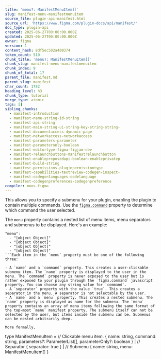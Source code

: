 ```yaml
---
title: 'menu?: ManifestMenuItem[]'
slug: manifest-menu-manifestmenuitem
source_file: plugin-api-manifest.html
source_url: 'https://www.figma.com/plugin-docs/api/manifest/'
doc_type: plugin-api
created: 2025-06-27T00:00:00.000Z
updated: 2025-06-27T00:00:00.000Z
owner: figma
version: 1
content_hash: 8df5ec502a400374
token_count: 510
chunk_title: 'menu?: ManifestMenuItem[]'
chunk_slug: manifest-menu-manifestmenuitem
chunk_index: 9
chunk_of_total: 17
parent_file: manifest.md
parent_slug: manifest
char_count: 1782
heading_level: h3
chunk_type: tutorial
merge_type: atomic
tags: []
sibling_chunks:
  - manifest-introduction
  - manifest-name-string-id-string
  - manifest-api-string
  - manifest-main-string-ui-string-key-string-string-
  - manifest-documentaccess-dynamic-page
  - manifest-networkaccess-networkaccess
  - manifest-parameters-parameter
  - manifest-parameteronly-boolean
  - manifest-editortype-figma-figjam-dev
  - manifest-relaunchbuttons-manifestrelaunchbutton
  - manifest-enableproposedapi-boolean-enableprivatep
  - manifest-build-string
  - manifest-permissions-pluginpermissiontype
  - manifest-capabilities-textreview-codegen-inspect-
  - manifest-codegenlanguages-codelanguage
  - manifest-codegenpreferences-codegenpreference
compiler: noos-figma
---
```


This allows you to specify a submenu for your plugin, enabling the plugin to contain multiple commands. Use the [`figma.command`](/plugin-docs/api/figma/#command)
 property to determine which command the user selected.

The `menu` property contains a nested list of menu items, menu separators and submenus to be displayed. Here's an example:

```
"menu":
  - "[object Object]"
  - "[object Object]"
  - "[object Object]"
  - "[object Object]"
```Each item in the `menu` property must be one of the following three:

- A `name` and a `command` property. This creates a user-clickable submenu item. The `name` property is displayed to the user in the menu. The `command` property is never exposed to the user but is rather exposed to your plugin through the `figma.command` javascript property. You can choose any string value for `command`.
- A `separator` property with the value `true`. This creates a separator in the menu. A separator is not selectable by the user.
- A `name` and a `menu` property. This creates a nested submenu. The `name` property is displayed as name for the submenu. The `menu` property contains an array of menu items following the same format of the top-most `menu` manifest property. The submenu itself can not be selected by the user, but items inside the submenu can be. Submenus can be nested arbitrarily deep.

More formally,

```
type ManifestMenuItem = // Clickable menu item. { name: string, command: string, parameters?: ParameterList[], parameterOnly?: boolean } | // Separator { separator: true } | // Submenu { name: string, menu: ManifestMenuItem[] }
```
